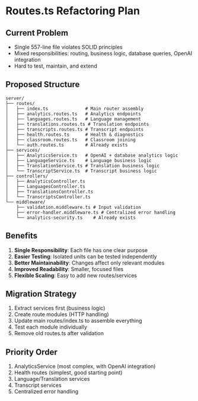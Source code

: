 # Routes.ts Refactoring Plan

## Current Problem
- Single 557-line file violates SOLID principles
- Mixed responsibilities: routing, business logic, database queries, OpenAI integration
- Hard to test, maintain, and extend

## Proposed Structure

```
server/
├── routes/
│   ├── index.ts              # Main router assembly
│   ├── analytics.routes.ts   # Analytics endpoints
│   ├── languages.routes.ts   # Language management
│   ├── translations.routes.ts # Translation endpoints  
│   ├── transcripts.routes.ts # Transcript endpoints
│   ├── health.routes.ts      # Health & diagnostics
│   ├── classroom.routes.ts   # Classroom joining
│   └── auth.routes.ts        # Already exists
├── services/
│   ├── AnalyticsService.ts   # OpenAI + database analytics logic
│   ├── LanguageService.ts    # Language business logic
│   ├── TranslationService.ts # Translation business logic
│   └── TranscriptService.ts  # Transcript business logic
├── controllers/
│   ├── AnalyticsController.ts
│   ├── LanguagesController.ts
│   ├── TranslationsController.ts
│   └── TranscriptsController.ts
└── middleware/
    ├── validation.middleware.ts # Input validation
    ├── error-handler.middleware.ts # Centralized error handling
    └── analytics-security.ts    # Already exists
```

## Benefits
1. **Single Responsibility**: Each file has one clear purpose
2. **Easier Testing**: Isolated units can be tested independently  
3. **Better Maintainability**: Changes affect only relevant modules
4. **Improved Readability**: Smaller, focused files
5. **Flexible Scaling**: Easy to add new routes/services

## Migration Strategy
1. Extract services first (business logic)
2. Create route modules (HTTP handling)  
3. Update main routes/index.ts to assemble everything
4. Test each module individually
5. Remove old routes.ts after validation

## Priority Order
1. AnalyticsService (most complex, with OpenAI integration)
2. Health routes (simplest, good starting point)
3. Language/Translation services
4. Transcript services
5. Centralized error handling
